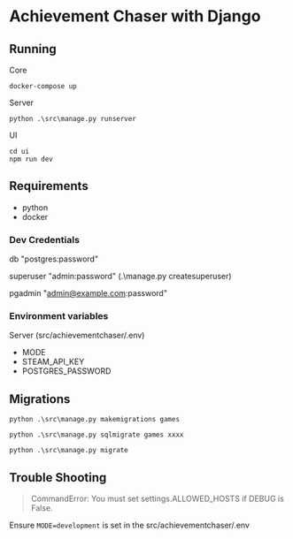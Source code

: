 # Achievement Chaser with Django

## Running

Core

```
docker-compose up
```

Server

```
python .\src\manage.py runserver
```

UI

```
cd ui
npm run dev
```

## Requirements

- python
- docker

### Dev Credentials

db "postgres:password"

superuser "admin:password" (.\manage.py createsuperuser)

pgadmin "admin@example.com:password"

### Environment variables

Server (src/achievementchaser/.env)

- MODE
- STEAM_API_KEY
- POSTGRES_PASSWORD

## Migrations

`python .\src\manage.py makemigrations games`

`python .\src\manage.py sqlmigrate games xxxx`

`python .\src\manage.py migrate`

## Trouble Shooting

> CommandError: You must set settings.ALLOWED_HOSTS if DEBUG is False.

Ensure `MODE=development` is set in the src/achievementchaser/.env

